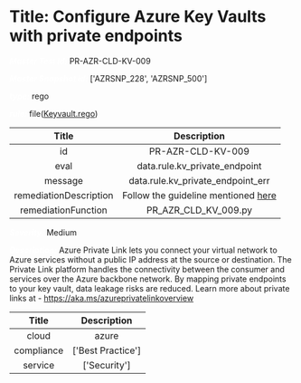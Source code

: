



# Title: Configure Azure Key Vaults with private endpoints


***<font color="white">Master Test Id:</font>*** PR-AZR-CLD-KV-009

***<font color="white">Master Snapshot Id:</font>*** ['AZRSNP_228', 'AZRSNP_500']

***<font color="white">type:</font>*** rego

***<font color="white">rule:</font>*** file([Keyvault.rego])  
  
  
  
  

|Title|Description|
| :---: | :---: |
|id|PR-AZR-CLD-KV-009|
|eval|data.rule.kv_private_endpoint|
|message|data.rule.kv_private_endpoint_err|
|remediationDescription|Follow the guideline mentioned <a href='https://docs.microsoft.com/en-us/azure/key-vault/general/private-link-service?tabs=portal' target='_blank'>here</a>|
|remediationFunction|PR_AZR_CLD_KV_009.py|


***<font color="white">Severity:</font>*** Medium

***<font color="white">Description:</font>*** Azure Private Link lets you connect your virtual network to Azure services without a public IP address at the source or destination. The Private Link platform handles the connectivity between the consumer and services over the Azure backbone network. By mapping private endpoints to your key vault, data leakage risks are reduced. Learn more about private links at - https://aka.ms/azureprivatelinkoverview  
  
  

|Title|Description|
| :---: | :---: |
|cloud|azure|
|compliance|['Best Practice']|
|service|['Security']|



[Keyvault.rego]: https://github.com/prancer-io/prancer-compliance-test/tree/master/azure/cloud/Keyvault.rego

